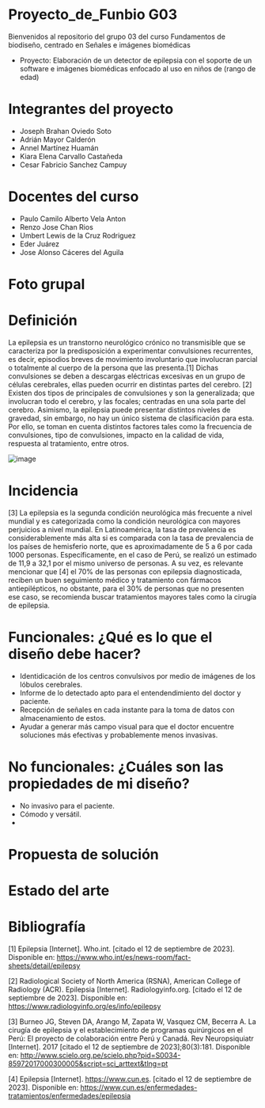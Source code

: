 # Proyecto_de_Funbio G03
Bienvenidos al repositorio del grupo 03 del curso Fundamentos de biodiseño, centrado en Señales e imágenes biomédicas
+ Proyecto: Elaboración de un detector de epilepsia con el soporte de un software e imágenes biomédicas enfocado al uso en niños de (rango de edad)

# Integrantes del proyecto
+ Joseph Brahan Oviedo Soto
+ Adrián Mayor Calderón
+ Annel Martínez Huamán
+ Kiara Elena Carvallo Castañeda
+ Cesar Fabricio Sanchez Campuy

# Docentes del curso
- Paulo Camilo Alberto Vela Anton
- Renzo Jose Chan Rios
- Umbert Lewis de la Cruz Rodriguez
- Eder Juárez
- Jose Alonso Cáceres del Aguila
  
# Foto grupal

# Definición
La epilepsia es un transtorno neurológico crónico no transmisible que se caracteriza por la predisposición a experimentar convulsiones recurrentes, es decir, episodios breves de movimiento involuntario que involucran parcial o totalmente al cuerpo de la persona que las presenta.[1] Dichas convulsiones se deben a descargas eléctricas excesivas en un grupo de células cerebrales, ellas pueden ocurrir en distintas partes del cerebro. [2] Existen dos tipos de principales de convulsiones y son la generalizada; que involucran todo el cerebro, y las focales; centradas en una sola parte del cerebro. Asimismo, la epilepsia puede presentar distintos niveles de gravedad, sin embargo, no hay un único sistema de clasificación para esta. Por ello, se toman en cuenta distintos factores tales como la frecuencia de convulsiones, tipo de convulsiones, impacto en la calidad de vida, respuesta al tratamiento, entre otros.

![image](https://github.com/JosephOviedo/Proyecto_de_Funbio/assets/143360320/886600e5-3e38-44d0-a7d8-2ef4ed1d11f6)

# Incidencia
[3] La epilepsia es la segunda condición neurológica más frecuente a nivel mundial y es categorizada como la condición neurológica con mayores perjuicios a nivel mundial. En Latinoamérica, la tasa de prevalencia es considerablemente más alta si es comparada con la tasa de prevalencia de los países de hemisferio norte, que es aproximadamente de 5 a 6 por cada 1000 personas. Específicamente, en el caso de Perú, se realizó un estimado de 11,9 a 32,1 por el mismo universo de personas. 
A su vez, es relevante mencionar que [4] el 70% de las personas con epilepsia diagnosticada, reciben un buen seguimiento médico y tratamiento con fármacos antiepilépticos, no obstante, para el 30% de personas que no presenten ese caso, se recomienda buscar tratamientos mayores tales como la cirugía de epilepsia.

# Funcionales: ¿Qué es lo que el diseño debe hacer?
- Identidicación de los centros convulsivos por medio de imágenes de los lóbulos cerebrales.
- Informe de lo detectado apto para el entendendimiento del doctor y paciente.
- Recepción de señales en cada instante para la toma de datos con almacenamiento de estos.
- Ayudar a generar más campo visual para que el doctor encuentre soluciones más efectivas y probablemente menos invasivas.
  
# No funcionales: ¿Cuáles son las propiedades de mi diseño?
- No invasivo para el paciente.
- Cómodo y versátil.
- 

# Propuesta de solución

# Estado del arte


# Bibliografía
[1] Epilepsia [Internet]. Who.int. [citado el 12 de septiembre de 2023]. Disponible en: https://www.who.int/es/news-room/fact-sheets/detail/epilepsy

[2] Radiological Society of North America (RSNA), American College of Radiology (ACR). Epilepsia [Internet]. Radiologyinfo.org. [citado el 12 de septiembre de 2023]. Disponible en: https://www.radiologyinfo.org/es/info/epilepsy

[3] Burneo JG, Steven DA, Arango M, Zapata W, Vasquez CM, Becerra A. La cirugía de epilepsia y el establecimiento de programas quirúrgicos en el Perú: El proyecto de colaboración entre Perú y Canadá. Rev Neuropsiquiatr [Internet]. 2017 [citado el 12 de septiembre de 2023];80(3):181. Disponible en: http://www.scielo.org.pe/scielo.php?pid=S0034-85972017000300005&script=sci_arttext&tlng=pt

[4] Epilepsia [Internet]. https://www.cun.es. [citado el 12 de septiembre de 2023]. Disponible en: https://www.cun.es/enfermedades-tratamientos/enfermedades/epilepsia

